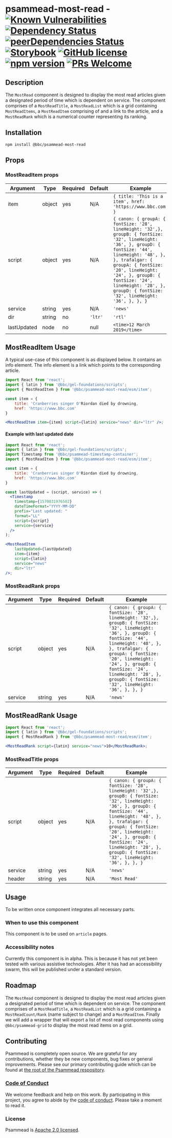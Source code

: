  <!-- prettier-ignore -->
# psammead-most-read - [![Known Vulnerabilities](https://snyk.io/test/github/bbc/psammead/badge.svg?targetFile=packages%2Fcomponents%2Fpsammead-most-read%2Fpackage.json)](https://snyk.io/test/github/bbc/psammead?targetFile=packages%2Fcomponents%2Fpsammead-most-read%2Fpackage.json) [![Dependency Status](https://david-dm.org/bbc/psammead.svg?path=packages/components/psammead-most-read)](https://david-dm.org/bbc/psammead?path=packages/components/psammead-most-read) [![peerDependencies Status](https://david-dm.org/bbc/psammead/peer-status.svg?path=packages/components/psammead-most-read)](https://david-dm.org/bbc/psammead?path=packages/components/psammead-most-read&type=peer) [![Storybook](https://raw.githubusercontent.com/storybooks/brand/master/badge/badge-storybook.svg?sanitize=true)](https://bbc.github.io/psammead/?path=/story/most-read--default-ltr) [![GitHub license](https://img.shields.io/badge/license-Apache%202.0-blue.svg)](https://github.com/bbc/psammead/blob/latest/LICENSE) [![npm version](https://img.shields.io/npm/v/@bbc/psammead-most-read.svg)](https://www.npmjs.com/package/@bbc/psammead-most-read) [![PRs Welcome](https://img.shields.io/badge/PRs-welcome-brightgreen.svg)](https://github.com/bbc/psammead/blob/latest/CONTRIBUTING.md)

## Description

The `MostRead` component is designed to display the most read articles given a designated period of time which is dependent on service. The component comprises of a `MostReadTitle`, a `MostReadList` which is a grid containing `MostReadItems`, a `MostReadItem` comprising of and a link to the article, and a `MostReadRank` which is a numerical counter representing its ranking.

## Installation

`npm install @bbc/psammead-most-read`

## Props

### MostReadItem props

<!-- prettier-ignore -->
| Argument | Type | Required | Default | Example |
| -------- | ---- | -------- | ------- | ------- |
| item | object | yes | N/A | `{ title: 'This is a item', href: 'https://www.bbc.com' }` |
| script | object | yes | N/A | `{ canon: { groupA: { fontSize: '28', lineHeight: '32',}, groupB: { fontSize: '32', lineHeight: '36', }, groupD: { fontSize: '44', lineHeight: '48', }, }, trafalgar: { groupA: { fontSize: '20', lineHeight: '24', }, groupB: { fontSize: '24', lineHeight: '28', }, groupD: { fontSize: '32', lineHeight: '36', }, }, }` |
| service | string | yes | N/A | `'news'` |
| dir | string | no | `'ltr'` | `'rtl'`  |
| lastUpdated | node | no | null | `<time>12 March 2019</time>` |

## MostReadItem Usage

A typical use-case of this component is as displayed below. It contains an info element. The info element is a link which points to the corresponding article.

```jsx
import React from 'react';
import { latin } from '@bbc/gel-foundations/scripts';
import { MostReadItem } from '@bbc/psammead-most-read/esm/item';

const item = {
    title: 'Cranberries singer O'Riordan died by drowning,
    href: 'https://www.bbc.com'
}

<MostReadItem item={item} script={latin} service="news" dir="ltr" />;

```

#### <a name="example with last updated date">Example with last updated date</a>

```jsx
import React from 'react';
import { latin } from '@bbc/gel-foundations/scripts';
import Timestamp from '@bbc/psammead-timestamp-container';
import { MostReadItem } from '@bbc/psammead-most-read/esm/item';

const item = {
    title: 'Cranberries singer O'Riordan died by drowning,
    href: 'https://www.bbc.com'
}

const lastUpdated = (script, service) => (
  <Timestamp
    timestamp={1570031976502}
    dateTimeFormat="YYYY-MM-DD"
    prefix="Last updated: "
    format="LL"
    script={script}
    service={service}
  />
);

<MostReadItem
    lastUpdated={lastUpdated}
    item={item}
    script={latin}
    service="news"
    dir="ltr"
/>;

```

### MostReadRank props

<!-- prettier-ignore -->
| Argument | Type | Required | Default | Example |
| -------- | ---- | -------- | ------- | ------- |
| script | object | yes | N/A | `{ canon: { groupA: { fontSize: '28', lineHeight: '32',}, groupB: { fontSize: '32', lineHeight: '36', }, groupD: { fontSize: '44', lineHeight: '48', }, }, trafalgar: { groupA: { fontSize: '20', lineHeight: '24', }, groupB: { fontSize: '24', lineHeight: '28', }, groupD: { fontSize: '32', lineHeight: '36', }, }, }` |
| service | string | yes | N/A | `'news'` |

## MostReadRank Usage

```jsx
import React from 'react';
import { latin } from '@bbc/gel-foundations/scripts';
import { MostReadRank } from '@bbc/psammead-most-read/esm/item';

<MostReadRank script={latin} service="news">10</MostReadRank>;

```

### MostReadTitle props
<!-- prettier-ignore -->
| Argument | Type | Required | Default | Example |
| -------- | ---- | -------- | ------- | ------- |
| script | object | yes | N/A | `{ canon: { groupA: { fontSize: '28', lineHeight: '32',}, groupB: { fontSize: '32', lineHeight: '36', }, groupD: { fontSize: '44', lineHeight: '48', }, }, trafalgar: { groupA: { fontSize: '20', lineHeight: '24', }, groupB: { fontSize: '24', lineHeight: '28', }, groupD: { fontSize: '32', lineHeight: '36', }, }, }` |
| service | string | yes | N/A | `'news'` |
| header | string | yes | N/A | `'Most Read'`  |

## Usage

To be written once component integrates all necessary parts.


### When to use this component

This component is to be used on `article` pages.

### Accessibility notes

Currently this component is in alpha. This is because it has not yet been tested with various assistive technologies. After it has had an accessibility swarm, this will be published under a standard version.

## Roadmap

The `MostRead` component is designed to display the most read articles given a designated period of time which is dependent on service. The component comprises of a `MostReadTitle`, a `MostReadList` which is a grid containing a `MostReadCount/Rank` (name subject to change) and a `MostReadItem`. Finally we will add a wrapper that will export a list of most read components using `@bbc/psammead-grid` to display the most read items on a grid.

## Contributing

Psammead is completely open source. We are grateful for any contributions, whether they be new components, bug fixes or general improvements. Please see our primary contributing guide which can be found at [the root of the Psammead respository](https://github.com/bbc/psammead/blob/latest/CONTRIBUTING.md).

### [Code of Conduct](https://github.com/bbc/psammead/blob/latest/CODE_OF_CONDUCT.md)

We welcome feedback and help on this work. By participating in this project, you agree to abide by the [code of conduct](https://github.com/bbc/psammead/blob/latest/CODE_OF_CONDUCT.md). Please take a moment to read it.

### License

Psammead is [Apache 2.0 licensed](https://github.com/bbc/psammead/blob/latest/LICENSE).
